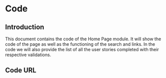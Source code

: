 # Code

## Introduction

This document contains the code of the Home Page module. It will show the code of the page as well as the functioning of the search and links. In the code we will also provide the list of all the user stories completed with their respective validations.

## Code URL
